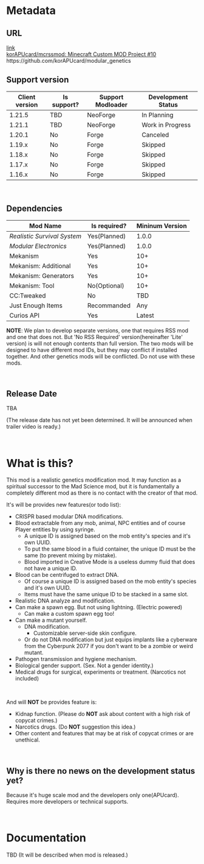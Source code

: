 # Metadata

## URL
<div class="embedded-link-box">
    <a class="embedded-hyperlink" href="https://github.com/korAPUcard/modular_genetics" target="_blank" rel="noopener noreferrer">
        <div class="embedded-link-icon">
            <span class="material-symbols-outlined">link</span>
        </div>
        <div class="embedded-link-content">
            <div class="embedded-link-title">korAPUcard/mcrssmod: Minecraft Custom MOD Project #10</div>
            <a class="embedded-link-url">https://github.com/korAPUcard/modular_genetics</a>
        </div>
    </a>
</div>

## Support version

| Client version | Is support? | Support Modloader | Development Status     |
|----------------|-------------|-------------------|------------------------|
| 1.21.5         | TBD         | NeoForge          | In Planning            |
| 1.21.1         | TBD         | NeoForge          | Work in Progress       |
| 1.20.1         | No          | Forge             | Canceled               |
| 1.19.x         | No          | Forge             | Skipped                |
| 1.18.x         | No          | Forge             | Skipped                |
| 1.17.x         | No          | Forge             | Skipped                |
| 1.16.x         | No          | Forge             | Skipped                |

<br>

## Dependencies

| Mod Name                    | Is required? | Mininum Version |
|-----------------------------|--------------|-----------------|
| *Realistic Survival System* | Yes(Planned) | 1.0.0           |
| *Modular Electronics*       | Yes(Planned) | 1.0.0           |
| Mekanism                    | Yes          | 10+             |
| Mekanism: Additional        | Yes          | 10+             |
| Mekanism: Generators        | Yes          | 10+             |
| Mekanism: Tool              | No(Optional) | 10+             |
| CC:Tweaked                  | No           | TBD             |
| Just Enough Items           | Recommanded  | Any             |
| Curios API                  | Yes          | Latest          |

**NOTE**: We plan to develop separate versions, one that requires RSS mod and one that does not. But 'No RSS Required' version(hereinafter 'Lite' version) is will not enough contents than full version. The two mods will be designed to have different mod IDs, but they may conflict if installed together.
And other genetics mods will be conflicted. Do not use with these mods.

<br>

## Release Date
TBA

<span class="md-gray">(The release date has not yet been determined. It will be announced when trailer video is ready.)</span>

<br>

# What is this?
This mod is a realistic genetics modification mod. It may function as a spiritual successor to the Mad Science mod, but it is fundamentally a completely different mod as there is no contact with the creator of that mod.
<br>

It's will be provides new features(or todo list):
- CRISPR based modular DNA modifications.
- Blood extractable from any mob, animal, NPC entities and of course Player entities by using syringe.
  - A unique ID is assigned based on the mob entity's species and it's own UUID.
  - To put the same blood in a fluid container, the unique ID must be the same (to prevent mixing by mistake).
  - Blood imported in Creative Mode is a useless dummy fluid that does not have a unique ID.
- Blood can be centrifuged to extract DNA.
  - Of course a unique ID is assigned based on the mob entity's species and it's own UUID.
  - Items must have the same unique ID to be stacked in a same slot.
- Realistic DNA analyze and modification.
- Can make a spawn egg. But not using lightning. (Electric powered)
  - Can make a custom spawn egg too!
- Can make a mutant yourself.
  - DNA modification.
    - Customizable server-side skin configure.
  - Or do not DNA modification but just equips implants like a cyberware from the Cyberpunk 2077 if you don't want to be a zombie or weird mutant.
- Pathogen transmission and hygiene mechanism.
- Biological gender support. (Sex. Not a gender identity.)
- Medical drugs for surgical, experiments or treatment. (Narcotics not included)

<br>

And will **NOT** be provides feature is:
- Kidnap function. (Please do **NOT** ask about content with a high risk of copycat crimes.)
- Narcotics drugs. (Do **NOT** suggestion this idea.)
- Other content and features that may be at risk of copycat crimes or are unethical.

<br>

## Why is there no news on the development status yet?
Because it's huge scale mod and the developers only one(APUcard).
Requires more developers or technical supports.

<br>

# Documentation
TBD
<span class="md-gray">(It will be described when mod is released.)</span>
